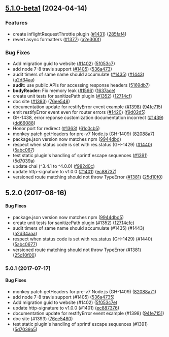 <a name="5.2.0"></a>
## [5.1.0-beta1](https://github.com/offscale/node-restify/compare/v5.0.0-beta1...v5.1.0-beta1) (2024-04-14)


### Features

* create inflightRequestThrottle plugin ([#1431](https://github.com/offscale/node-restify/issues/1431)) ([285faf4](https://github.com/offscale/node-restify/commit/285faf4b6a2e56f0e4d9fc6dfaa3dd5e311530c1))
* revert async formatters ([#1377](https://github.com/offscale/node-restify/issues/1377)) ([a2e300f](https://github.com/offscale/node-restify/commit/a2e300f785edb087da9a52f562bd1f900e9ab47a))


### Bug Fixes

* Add migration guid to website ([#1402](https://github.com/offscale/node-restify/issues/1402)) ([5f053c7](https://github.com/offscale/node-restify/commit/5f053c7efebc414b5a26daac3cc5e89dc0054fe3))
* add node 7-8 travis support ([#1405](https://github.com/offscale/node-restify/issues/1405)) ([536a473](https://github.com/offscale/node-restify/commit/536a4735266a7f56c205be4c6cafaa6adf81f480))
* audit timers of same name should accumulate ([#1435](https://github.com/offscale/node-restify/issues/1435)) ([#1443](https://github.com/offscale/node-restify/issues/1443)) ([a2d34aa](https://github.com/offscale/node-restify/commit/a2d34aaa461cabf47147990a1c2910ea9a53b2d8))
* **audit:** use public APIs for accessing response headers ([5169db7](https://github.com/offscale/node-restify/commit/5169db7b1d2c9979e534b2c27912f5be398bcbca))
* **bodyReader:** Fix memory leak ([#1566](https://github.com/offscale/node-restify/issues/1566)) ([1637ace](https://github.com/offscale/node-restify/commit/1637ace2a94df6c5775a3eace3296ce2602a7341))
* create unit tests for sanitizePath plugin ([#1352](https://github.com/offscale/node-restify/issues/1352)) ([12714cf](https://github.com/offscale/node-restify/commit/12714cfce5048c65b4256df660766e863578b90a))
* doc site ([#1393](https://github.com/offscale/node-restify/issues/1393)) ([76ee548](https://github.com/offscale/node-restify/commit/76ee5480cfcb7f36e39e3e0955102c04abdac867))
* documentation update for restifyError event example ([#1398](https://github.com/offscale/node-restify/issues/1398)) ([94fe715](https://github.com/offscale/node-restify/commit/94fe715173ffcebd8814bed7e17a22a24fac4ae8))
* emit restifyError event even for router errors ([#1420](https://github.com/offscale/node-restify/issues/1420)) ([f9d02d5](https://github.com/offscale/node-restify/commit/f9d02d5b358863b9e067da5d6c89b4e283f420ba))
* GH-1438, error reponse customization documentation incorrect ([#1439](https://github.com/offscale/node-restify/issues/1439)) ([dd66088](https://github.com/offscale/node-restify/commit/dd66088f3067d4b0858a2dd0274c705faf374e0e))
* Honor port for redirect ([#1363](https://github.com/offscale/node-restify/issues/1363)) ([61c0cb5](https://github.com/offscale/node-restify/commit/61c0cb5c697bcd84c2f7255bfe158619694fb73d))
* monkey patch getHeaders for pre-v7 Node.js (GH-1409) ([82088a7](https://github.com/offscale/node-restify/commit/82088a7185331c7de092450ffec52d815c079739))
* package.json version now matches npm ([9944dbd](https://github.com/offscale/node-restify/commit/9944dbd57795fa312c8f35c4734977698d70c895))
* respect when status code is set with res.status (GH-1429) ([#1440](https://github.com/offscale/node-restify/issues/1440)) ([5abc067](https://github.com/offscale/node-restify/commit/5abc06779df3b3ed4faf4d19f0815051a7c3106b))
* test static plugin's handling of sprintf escape sequences ([#1391](https://github.com/offscale/node-restify/issues/1391)) ([5d7039a](https://github.com/offscale/node-restify/commit/5d7039a5b97e158347fbb918b866b7aeebd4a14f))
* update chai (^3.4.1 to ^4.0.0) ([f982d0c](https://github.com/offscale/node-restify/commit/f982d0c71f1b72f79e07f33f6cdf43741242f5d8))
* update http-signature to v1.0.0 ([#1401](https://github.com/offscale/node-restify/issues/1401)) ([ec88737](https://github.com/offscale/node-restify/commit/ec887376a8314edbb623db48e6288d5a352a4efd))
* versioned route matching should not throw TypeError ([#1381](https://github.com/offscale/node-restify/issues/1381)) ([25d10f0](https://github.com/offscale/node-restify/commit/25d10f00a4c9128b87cda0261aa3a041ac652f63))

## 5.2.0 (2017-08-16)


#### Bug Fixes

* package.json version now matches npm ([9944dbd5](git://github.com/restify/node-restify.git/commit/9944dbd5))
* create unit tests for sanitizePath plugin (#1352) ([12714cfc](git://github.com/restify/node-restify.git/commit/12714cfc))
* audit timers of same name should accumulate (#1435) (#1443) ([a2d34aaa](git://github.com/restify/node-restify.git/commit/a2d34aaa))
* respect when status code is set with res.status (GH-1429) (#1440) ([5abc0677](git://github.com/restify/node-restify.git/commit/5abc0677))
* versioned route matching should not throw TypeError (#1381) ([25d10f00](git://github.com/restify/node-restify.git/commit/25d10f00))


<a name="5.0.1"></a>
### 5.0.1 (2017-07-17)


#### Bug Fixes

* monkey patch getHeaders for pre-v7 Node.js (GH-1409) ([82088a71](git://github.com/restify/node-restify.git/commit/82088a71))
* add node 7-8 travis support (#1405) ([536a4735](git://github.com/restify/node-restify.git/commit/536a4735))
* Add migration guid to website (#1402) ([5f053c7e](git://github.com/restify/node-restify.git/commit/5f053c7e))
* update http-signature to v1.0.0 (#1401) ([ec887376](git://github.com/restify/node-restify.git/commit/ec887376))
* documentation update for restifyError event example (#1398) ([94fe7151](git://github.com/restify/node-restify.git/commit/94fe7151))
* doc site (#1393) ([76ee5480](git://github.com/restify/node-restify.git/commit/76ee5480))
* test static plugin's handling of sprintf escape sequences (#1391) ([5d7039a5](git://github.com/restify/node-restify.git/commit/5d7039a5))
